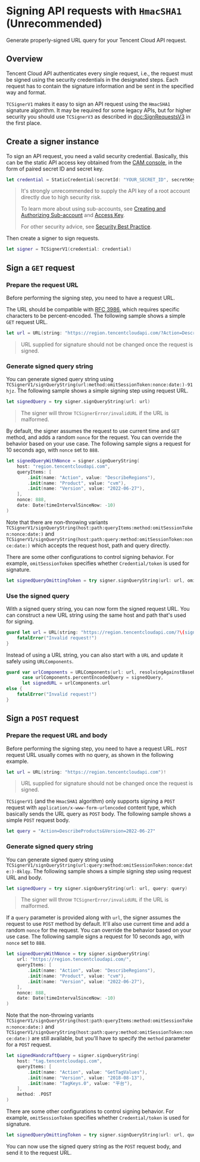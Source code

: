 # Signing API requests with `HmacSHA1` (Unrecommended)

Generate properly-signed URL query for your Tencent Cloud API request.

## Overview

Tencent Cloud API authenticates every single request, i.e., the request must be signed using the security credentials in the designated steps. Each request has to contain the signature information and be sent in the specified way and format.

``TCSignerV1`` makes it easy to sign an API request using the `HmacSHA1` signature algorithm. It may be required for some legacy APIs, but for higher security you should use ``TCSignerV3`` as described in <doc:SignRequestsV3> in the first place.

## Create a signer instance

To sign an API request, you need a valid security credential. Basically, this can be the static API access key obtained from the [CAM console](https://console.tencentcloud.com/cam/capi), in the form of paired secret ID and secret key.

```swift
let credential = StaticCredential(secretId: "YOUR_SECRET_ID", secretKey: "YOUR_SECRET_KEY")
```

> It's strongly unrecommended to supply the API key of a root account directly due to high security risk.
>
> To learn more about using sub-accounts, see [Creating and Authorizing Sub-account](https://www.tencentcloud.com/document/product/598/40985) and [Access Key](https://www.tencentcloud.com/document/product/598/32675).
>
> For other security advice, see [Security Best Practice](https://www.tencentcloud.com/document/product/598/10592).

Then create a signer to sign requests.

```swift
let signer = TCSignerV1(credential: credential)
```

## Sign a `GET` request

### Prepare the request URL

Before performing the signing step, you need to have a request URL.

The URL should be compatible with [RFC 3986](https://www.rfc-editor.org/rfc/rfc3986), which requires specific characters to be percent-encoded. The following sample shows a simple `GET` request URL.

```swift
let url = URL(string: "https://region.tencentcloudapi.com/?Action=DescribeProducts&Version=2022-06-27")!
```

> URL supplied for signature should not be changed once the request is signed.

### Generate signed query string

You can generate signed query string using ``TCSignerV1/signQueryString(url:method:omitSessionToken:nonce:date:)-91hjz``. The following sample shows a simple signing step using request URL.

```swift
let signedQuery = try signer.signQueryString(url: url)
```

> The signer will throw ``TCSignerError/invalidURL`` if the URL is malformed.

By default, the signer assumes the request to use current time and `GET` method, and adds a random `nonce` for the request. You can override the behavior based on your use case. The following sample signs a request for 10 seconds ago, with `nonce` set to `888`.

```swift
let signedQueryWithNonce = signer.signQueryString(
    host: "region.tencentcloudapi.com",
    queryItems: [
        .init(name: "Action", value: "DescribeRegions"),
        .init(name: "Product", value: "cvm"),
        .init(name: "Version", value: "2022-06-27"),
    ],
    nonce: 888,
    date: Date(timeIntervalSinceNow: -10)
)
```

Note that there are non-throwing variants ``TCSignerV1/signQueryString(host:path:queryItems:method:omitSessionToken:nonce:date:)`` and ``TCSignerV1/signQueryString(host:path:query:method:omitSessionToken:nonce:date:)`` which accepts the request host, path and query directly.

There are some other configurations to control signing behavior. For example, `omitSessionToken` specifies whether ``Credential/token`` is used for signature.

```swift
let signedQueryOmittingToken = try signer.signQueryString(url: url, omitSessionToken: true)
```

### Use the signed query

With a signed query string, you can now form the signed request URL. You can construct a new URL string using the same host and path that's used for signing.

```swift
guard let url = URL(string: "https://region.tencentcloudapi.com/?\(signedQuery)") else {
    fatalError("Invalid request!")
}
```

Instead of using a URL string, you can also start with a `URL` and update it safely using `URLComponents`.

```swift
guard var urlComponents = URLComponents(url: url, resolvingAgainstBaseURL: false),
      case urlComponents.percentEncodedQuery = signedQuery,
      let signedURL = urlComponents.url
else {
    fatalError("Invalid request!")
}
```

## Sign a `POST` request

### Prepare the request URL and body

Before performing the signing step, you need to have a request URL. `POST` request URL usually comes with no query, as shown in the following example.

```swift
let url = URL(string: "https://region.tencentcloudapi.com")!
```

> URL supplied for signature should not be changed once the request is signed.

``TCSignerV1`` (and the `HmacSHA1` algorithm) only supports signing a `POST` request with `application/x-www-form-urlencoded` content type, which basically sends the URL query as `POST` body. The following sample shows a simple `POST` request body.

```swift
let query = "Action=DescribeProducts&Version=2022-06-27"
```

### Generate signed query string

You can generate signed query string using ``TCSignerV1/signQueryString(url:query:method:omitSessionToken:nonce:date:)-8klqy``. The following sample shows a simple signing step using request URL and body.

```swift
let signedQuery = try signer.signQueryString(url: url, query: query)
```

> The signer will throw ``TCSignerError/invalidURL`` if the URL is malformed.

If a `query` parameter is provided along with `url`, the signer assumes the request to use `POST` method by default. It'll also use current time and add a random `nonce` for the request. You can override the behavior based on your use case. The following sample signs a request for 10 seconds ago, with `nonce` set to `888`.

```swift
let signedQueryWithNonce = try signer.signQueryString(
    url: "https://region.tencentcloudapi.com/",
    queryItems: [
        .init(name: "Action", value: "DescribeRegions"),
        .init(name: "Product", value: "cvm"),
        .init(name: "Version", value: "2022-06-27"),
    ],
    nonce: 888,
    date: Date(timeIntervalSinceNow: -10)
)
```

Note that the non-throwing variants ``TCSignerV1/signQueryString(host:path:queryItems:method:omitSessionToken:nonce:date:)`` and ``TCSignerV1/signQueryString(host:path:query:method:omitSessionToken:nonce:date:)`` are still available, but you'll have to specify the `method` parameter for a `POST` request.

```swift
let signedHandcraftQuery = signer.signQueryString(
    host: "tag.tencentcloudapi.com",
    queryItems: [
        .init(name: "Action", value: "GetTagValues"),
        .init(name: "Version", value: "2018-08-13"),
        .init(name: "TagKeys.0", value: "平台"),
    ],
    method: .POST
)
```

There are some other configurations to control signing behavior. For example, `omitSessionToken` specifies whether ``Credential/token`` is used for signature.

```swift
let signedQueryOmittingToken = try signer.signQueryString(url: url, query omitSessionToken: true)
```

You can now use the signed query string as the `POST` request body, and send it to the request URL.
